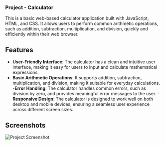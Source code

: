 ### Project - Calculator

This is a basic web-based calculator application built with JavaScript, HTML, and CSS. It allows users to perform common arithmetic operations, such as addition, subtraction, multiplication, and division, quickly and efficiently within their web browser.

## Features

- **User-Friendly Interface**: The calculator has a clean and intuitive user interface, making it easy for users to input and calculate mathematical expressions.
- **Basic Arithmetic Operations**: It supports addition, subtraction, multiplication, and division, making it suitable for everyday calculations.
-**Error Handling**: The calculator handles common errors, such as division by zero, and provides meaningful error messages to the user.
-**Responsive Design**: The calculator is designed to work well on both desktop and mobile devices, ensuring a seamless user experience across different screen sizes.

## Screenshots

![Project Screenshot](screenshot.png)